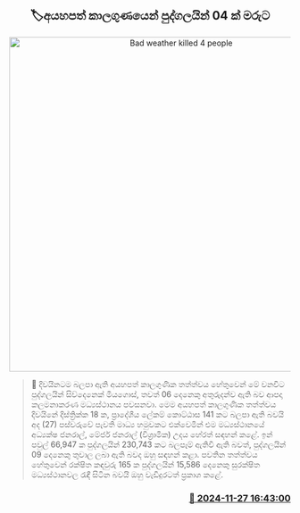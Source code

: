 <p align='center'><b><h2 align='center' title='Bad weather killed 4 people'>🏷අයහපත් කාලගුණයෙන් පුද්ගලයින් 04 ක් මරුට</h2></b></p>
<p align='center'><img src='https://helakuru.sgp1.cdn.digitaloceanspaces.com/esana/images/lib/weather-alert.jpg' width='600' alt='Bad weather killed 4 people'></p>

>📝 දිවයිනට​ම බලපා ඇති අයහපත් කාලගුණික තත්ත්වය හේතුවෙන් මේ වනවිට පුද්ගලයින් සිව්දෙනෙක් මියගොස්, තවත් 06 දෙනෙකු අතුරුදන්ව ඇති බව ආපදා කලමනාකරණ මධ්‍යස්ථානය පවසනවා.
මෙම අයහපත් කාලගුණික තත්ත්වය දිවයිනේ දිස්ත්‍රික්ක 18 ක, ප්‍රාදේශීය ලේකම් කොට්ඨාස 141 කට බලපා ඇති බවයි අද (27) පස්වරුවේ පැවති මාධ්‍ය හමුවකට එක්වෙමින් එම මධ්‍යස්ථානයේ අධ්‍යක්ෂ ජනරාල්, මේජර් ජනරාල් (විශ්‍රාමික) උදය හේරත් සඳහන් කළේ.
ඉන් පවුල් 66,947 ක පුද්ගලයින් 230,743 කට බලපෑම් ඇතිවී ඇති බවත්, පුද්ගලයින් 09 දෙනෙකු තුවාල ලබා ඇති බවද ඔහු සඳහන් කළා.
පවතින තත්ත්වය හේතුවෙන් රක්ෂිත කඳවුරු 165 ක පුද්ගලයින් 15,586 දෙනෙකු සුරක්ෂිත මධ්‍යස්ථානවල රැඳී සිටින බවයි ඔහු වැඩිදුරටත් ප්‍රකාශ කළේ.  


<h3 align='right'><a href='https://www.helakuru.lk/esana/p/105515/'>📅 2024-11-27 16:43:00</a></h3>
